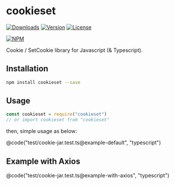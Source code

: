# cookieset

[![Downloads](https://img.shields.io/npm/dt/cookieset.svg)](https://npmcharts.com/compare/cookieset?minimal=true)
[![Version](https://img.shields.io/npm/v/cookieset.svg)](https://www.npmjs.com/package/cookieset)
[![License](https://img.shields.io/npm/l/cookieset.svg)](https://www.npmjs.com/package/cookieset)

[![NPM](https://nodei.co/npm/cookieset.png)](https://www.npmjs.com/package/cookieset)

Cookie / SetCookie library for Javascript (& Typescript).

## Installation

```bash
npm install cookieset --save
```

## Usage

```javascript
const cookieset = require("cookieset")
// or import cookieset from "cookieset"
```

then, simple usage as below:

@code("test/cookie-jar.test.ts@example-default", "typescript")

## Example with Axios

@code("test/cookie-jar.test.ts@example-with-axios", "typescript")
